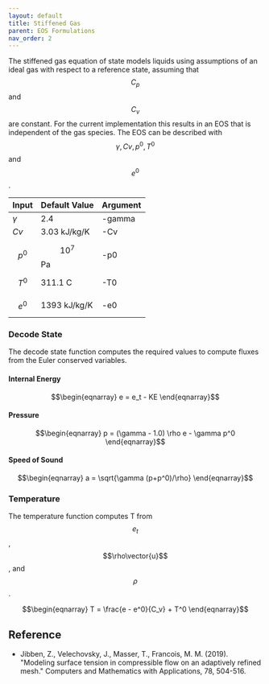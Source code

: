 ```yaml
---
layout: default
title: Stiffened Gas
parent: EOS Formulations
nav_order: 2
---
```


The stiffened gas equation of state models liquids using assumptions of an ideal gas with respect to a reference state, assuming that $$C_p$$ and $$C_v$$ are constant.  For the current implementation this results in an EOS that is independent of the gas species.  The EOS can be described with $$\gamma, Cv, p^0, T^0$$ and $$e^0$$.

| Input    | Default Value | Argument |
| ---------|---------------|----------|
| $\gamma$ | 2.4           | -gamma   |
| $Cv$     | 3.03 kJ/kg/K  | -Cv      |
| $$p^0$$  | $$10^7$$ Pa   | -p0      |
| $$T^0$$  | 311.1 C       | -T0      |
| $$e^0$$  | 1393 kJ/kg/K  | -e0      |

### Decode State
The decode state function computes the required values to compute fluxes from the Euler conserved variables.

#### Internal Energy
$$\begin{eqnarray}
e = e_t - KE
\end{eqnarray}$$

#### Pressure
$$\begin{eqnarray}
p = (\gamma - 1.0) \rho e - \gamma p^0
\end{eqnarray}$$

#### Speed of Sound
$$\begin{eqnarray}
a = \sqrt{\gamma (p+p^0)/\rho}
\end{eqnarray}$$

### Temperature
The temperature function computes T from $$e_t$$, $$\rho\vector{u}$$, and $$\rho$$.

$$\begin{eqnarray}
T = \frac{e - e^0}{C_v} + T^0
\end{eqnarray}$$

## Reference
- Jibben, Z., Velechovsky, J., Masser, T., Francois, M. M. (2019). "Modeling surface tension in compressible flow on an adaptively refined mesh." Computers and Mathematics with Applications, 78, 504-516.

